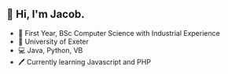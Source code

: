 ## 👋 Hi, I'm Jacob.

- 📝 First Year, BSc Computer Science with Industrial Experience
- 🏫 University of Exeter
- 💻 Java, Python, VB
- 🖊 Currently learning Javascript and PHP
